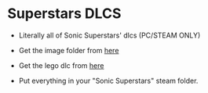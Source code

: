 # Superstars DLCS

* Literally all of Sonic Superstars' dlcs (PC/STEAM ONLY)

* Get the image folder from [here](https://www.mediafire.com/file/qdhpbmdp84kxeuf/image.zip/file)

* Get the lego dlc from [here](https://www.mediafire.com/file/wnk2vaub3o3bzhs/dlc_lego_fun_pack_assets_all.bundle/file)

* Put everything in your "Sonic Superstars" steam folder.